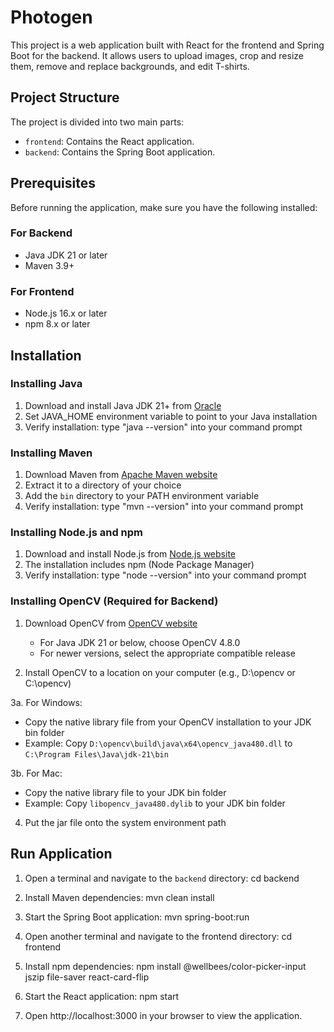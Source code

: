 # Photogen

This project is a web application built with React for the frontend and Spring Boot for the backend. It allows users to upload images, crop and resize them, remove and replace backgrounds, and edit T-shirts.

## Project Structure

The project is divided into two main parts:

- `frontend`: Contains the React application.
- `backend`: Contains the Spring Boot application.

## Prerequisites

Before running the application, make sure you have the following installed:

### For Backend
- Java JDK 21 or later
- Maven 3.9+ 

### For Frontend
- Node.js 16.x or later
- npm 8.x or later

## Installation

### Installing Java
1. Download and install Java JDK 21+ from [Oracle](https://www.oracle.com/java/technologies/downloads/)
2. Set JAVA_HOME environment variable to point to your Java installation
3. Verify installation: type "java --version" into your command prompt

### Installing Maven
1. Download Maven from [Apache Maven website](https://maven.apache.org/download.cgi)
2. Extract it to a directory of your choice
3. Add the `bin` directory to your PATH environment variable
4. Verify installation: type "mvn --version" into your command prompt

### Installing Node.js and npm
1. Download and install Node.js from [Node.js website](https://nodejs.org/)
2. The installation includes npm (Node Package Manager)
3. Verify installation: type "node --version" into your command prompt

### Installing OpenCV (Required for Backend)
1. Download OpenCV from [OpenCV website](https://opencv.org/releases/)
   - For Java JDK 21 or below, choose OpenCV 4.8.0
   - For newer versions, select the appropriate compatible release

2. Install OpenCV to a location on your computer (e.g., D:\opencv or C:\opencv)

3a. For Windows:
   - Copy the native library file from your OpenCV installation to your JDK bin folder
   - Example: Copy `D:\opencv\build\java\x64\opencv_java480.dll` to `C:\Program Files\Java\jdk-21\bin`
   
3b. For Mac:
   - Copy the native library file to your JDK bin folder
   - Example: Copy `libopencv_java480.dylib` to your JDK bin folder
   
4. Put the jar file onto the system environment path

## Run Application

1. Open a terminal and navigate to the `backend` directory:
   cd backend

2. Install Maven dependencies:
   mvn clean install

3. Start the Spring Boot application:
   mvn spring-boot:run

4. Open another terminal and navigate to the frontend directory:
   cd frontend

5. Install npm dependencies:
   npm install @wellbees/color-picker-input jszip file-saver react-card-flip

6. Start the React application:
   npm start

7. Open http://localhost:3000 in your browser to view the application.

